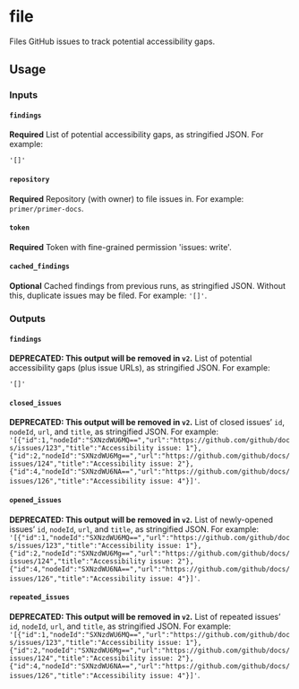 # file

Files GitHub issues to track potential accessibility gaps.

## Usage

### Inputs

#### `findings`

**Required** List of potential accessibility gaps, as stringified JSON. For example:

```JS
'[]'
```

#### `repository`

**Required** Repository (with owner) to file issues in. For example: `primer/primer-docs`.

#### `token`

**Required** Token with fine-grained permission 'issues: write'.

#### `cached_findings`

**Optional** Cached findings from previous runs, as stringified JSON. Without this, duplicate issues may be filed. For example: `'[]'`.

### Outputs

#### `findings`

**DEPRECATED: This output will be removed in `v2`.** List of potential accessibility gaps (plus issue URLs), as stringified JSON. For example:

```JS
'[]'
```

#### `closed_issues`

**DEPRECATED: This output will be removed in `v2`.** List of closed issues’ `id`, `nodeId`, `url`, and `title`, as stringified JSON. For example: `'[{"id":1,"nodeId":"SXNzdWU6MQ==","url":"https://github.com/github/docs/issues/123","title":"Accessibility issue: 1"},{"id":2,"nodeId":"SXNzdWU6Mg==","url":"https://github.com/github/docs/issues/124","title":"Accessibility issue: 2"},{"id":4,"nodeId":"SXNzdWU6NA==","url":"https://github.com/github/docs/issues/126","title":"Accessibility issue: 4"}]'`.

#### `opened_issues`

**DEPRECATED: This output will be removed in `v2`.** List of newly-opened issues’ `id`, `nodeId`, `url`, and `title`, as stringified JSON. For example: `'[{"id":1,"nodeId":"SXNzdWU6MQ==","url":"https://github.com/github/docs/issues/123","title":"Accessibility issue: 1"},{"id":2,"nodeId":"SXNzdWU6Mg==","url":"https://github.com/github/docs/issues/124","title":"Accessibility issue: 2"},{"id":4,"nodeId":"SXNzdWU6NA==","url":"https://github.com/github/docs/issues/126","title":"Accessibility issue: 4"}]'`.

#### `repeated_issues`

**DEPRECATED: This output will be removed in `v2`.** List of repeated issues’ `id`, `nodeId`, `url`, and `title`, as stringified JSON. For example: `'[{"id":1,"nodeId":"SXNzdWU6MQ==","url":"https://github.com/github/docs/issues/123","title":"Accessibility issue: 1"},{"id":2,"nodeId":"SXNzdWU6Mg==","url":"https://github.com/github/docs/issues/124","title":"Accessibility issue: 2"},{"id":4,"nodeId":"SXNzdWU6NA==","url":"https://github.com/github/docs/issues/126","title":"Accessibility issue: 4"}]'`.
